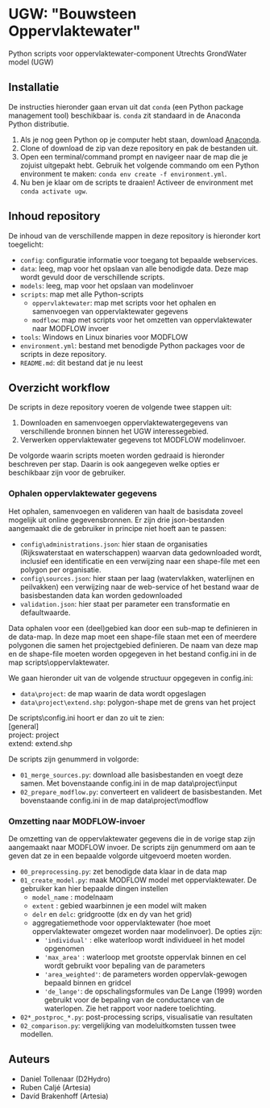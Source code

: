 # UGW: "Bouwsteen Oppervlaktewater"

Python scripts voor oppervlaktewater-component Utrechts GrondWater model (UGW)

## Installatie

De instructies hieronder gaan ervan uit dat `conda` (een Python package 
management tool) beschikbaar is. `conda` zit standaard in de Anaconda 
Python distributie.

1.  Als je nog geen Python op je computer hebt staan, 
    download [Anaconda](https://www.anaconda.com/distribution/).
2.  Clone of download de zip van deze repository en pak de bestanden uit.
3.  Open een terminal/command prompt en navigeer naar de map die je zojuist 
    uitgepakt hebt. Gebruik het volgende commando om een Python environment 
    te maken: `conda env create -f environment.yml`.
4.  Nu ben je klaar om de scripts te draaien! 
    Activeer de environment met `conda activate ugw`.

## Inhoud repository

De inhoud van de verschillende mappen in deze repository is hieronder kort 
toegelicht:

-   `config`: configuratie informatie voor toegang tot bepaalde webservices.
-   `data`: leeg, map voor het opslaan van alle benodigde data. Deze map wordt gevuld door 
    de verschillende scripts.
-   `models`: leeg, map voor het opslaan van modelinvoer
-   `scripts`: map met alle Python-scripts
    -   `oppervlaktewater`: map met scripts voor het ophalen en samenvoegen van oppervlaktewater gegevens
    -   `modflow`: map met scripts voor het omzetten van oppervlaktewater naar MODFLOW invoer
-   `tools`: Windows en Linux binaries voor MODFLOW
-   `environment.yml`: bestand met benodigde Python packages voor de scripts in deze repository.
-   `README.md`: dit bestand dat je nu leest

## Overzicht workflow

De scripts in deze repository voeren de volgende twee stappen uit:

1.  Downloaden en samenvoegen oppervlaktewatergegevens van verschillende 
    bronnen binnen het UGW interessegebied.
2.  Verwerken oppervlaktewater gegevens tot MODFLOW modelinvoer.

De volgorde waarin scripts moeten worden gedraaid is hieronder beschreven 
per stap. Daarin is ook aangegeven welke opties er beschikbaar zijn voor de 
gebruiker.

### Ophalen oppervlaktewater gegevens

Het ophalen, samenvoegen en valideren van haalt de basisdata zoveel mogelijk uit online gegevensbronnen. Er zijn drie json-bestanden
aangemaakt die de gebruiker in principe niet hoeft aan te passen:
- `config\administrations.json`: hier staan de organisaties (Rijkswaterstaat en waterschappen) waarvan data gedownloaded wordt, inclusief 
   een identificatie en een verwijzing naar een shape-file met een polygon per organisatie.
- `config\sources.json`: hier staan per laag (watervlakken, waterlijnen en peilvakken) een verwijzing naar de web-service of het bestand waar de basisbestanden
  data kan worden gedownloaded
- `validation.json`: hier staat per parameter een transformatie en defaultwaarde.

Data ophalen voor een (deel)gebied kan door een sub-map te definieren in de data-map. In deze map
moet een shape-file staan met een of meerdere polygonen die samen het projectgebied definieren. De naam van deze map 
en de shape-file moeten worden opgegeven in het bestand config.ini in de map scripts\oppervlaktewater.

We gaan hieronder uit van de volgende structuur opgegeven in config.ini:
-  `data\project`: de map waarin de data wordt opgeslagen
-  `data\project\extend.shp`: polygon-shape met de grens van het project

De scripts\config.ini hoort er dan zo uit te zien:<br>
   [general]<br>
   project: project<br>
   extend: extend.shp<br>

De scripts zijn genummerd in volgorde:
- `01_merge_sources.py`: download alle basisbestanden en voegt deze samen. Met bovenstaande config.ini in de map data\project\input
- `02_prepare_modflow.py`: converteert en valideert de basisbestanden. Met bovenstaande config.ini in de map data\project\modflow

### Omzetting naar MODFLOW-invoer

De omzetting van de oppervlaktewater gegevens die in de vorige stap zijn 
aangemaakt naar MODFLOW invoer. De scripts zijn genummerd om aan te geven dat 
ze in een bepaalde volgorde uitgevoerd moeten worden.

-   `00_preprocessing.py`: zet benodigde data klaar in de data map
-   `01_create_model.py`: maak MODFLOW model met oppervlaktewater. De gebruiker 
    kan hier bepaalde dingen instellen
    -   `model_name` : modelnaam
    -   `extent` : gebied waarbinnen je een model wilt maken
    -   `delr` en `delc`: gridgrootte (dx en dy van het grid)
    -   aggregatiemethode voor oppervlaktewater (hoe moet oppervlaktewater omgezet worden naar modelinvoer). De opties zijn:
        -   `'individual'` : elke waterloop wordt individueel in het model opgenomen
        -   `'max_area'` : waterloop met grootste oppervlak binnen en cel wordt gebruikt voor bepaling van de parameters
        -   `'area_weighted'`: de parameters worden oppervlak-gewogen bepaald binnen en gridcel
        -   `'de_lange'`: de opschalingsformules van De Lange (1999) worden gebruikt voor de bepaling van de conductance van de waterlopen.
            Zie het rapport voor nadere toelichting.
-   `02*_postproc_*.py`: post-processing scrips, visualisatie van resultaten
-   `02_comparison.py`: vergelijking van modeluitkomsten tussen twee modellen.

## Auteurs

-   Daniel Tollenaar (D2Hydro)
-   Ruben Caljé (Artesia)
-   Davíd Brakenhoff (Artesia)
